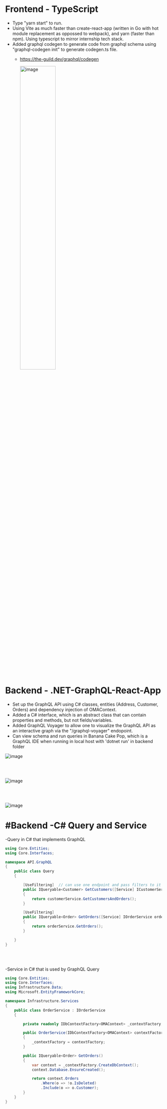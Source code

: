 # Frontend - TypeScript

- Type "yarn start" to run.
- Using Vite as much faster than create-react-app (written in Go with hot module replacement as oppossed to webpack), and yarn (faster than npm).  Using typescript to mirror internship tech stack.
- Added graphql codegen to generate code from graphql schema using "graphql-codegen init" to generate codegen.ts file.
  - https://the-guild.dev/graphql/codegen

    <img src="https://github.com/Mike11199/.NET-GraphQL-React-App/assets/91037796/02f1ba06-b6cf-4d8a-8a20-af80e9f7ce42" alt="image" style="width: 50%; height: auto;">


# Backend - .NET-GraphQL-React-App

- Set up the GraphQL API using C# classes, entities (Address, Customer, Orders) and dependency injection of OMAContext.
- Added a C# interface, which is an abstract class that can contain properties and methods, but not fields/variables.
- Added GraphQL Voyager to allow one to visualize the GraphQL API as an interactive graph via the "/graphql-voyager" endopoint.
- Can view schema and run queries in Banana Cake Pop, which is a GraphQL IDE when running in local host with 'dotnet run' in backend folder

![image](https://github.com/Mike11199/.NET-GraphQL-React-App/assets/91037796/2cf96c89-271b-4677-84ae-06975092bdff)

<br/>
<br/>

![image](https://github.com/Mike11199/.NET-GraphQL-React-App/assets/91037796/06c323e3-2c90-42f9-8d5f-79c1cb8c7b77)

<br/>
<br/>

![image](https://github.com/Mike11199/.NET-GraphQL-React-App/assets/91037796/ac719aef-3c07-4ed2-ba0d-c792cffd8c91)


# #Backend -C# Query and Service

-Query in C# that implements GraphQL 

```cs
using Core.Entities;
using Core.Interfaces;

namespace API.GraphQL
{
    public class Query
    {

        [UseFiltering]  // can use one endpoint and pass filters to it with this
        public IQueryable<Customer> GetCustomers([Service] ICustomerService customerService )  
        {
            return customerService.GetCustomersAndOrders(); 
        }

        [UseFiltering]
        public IQueryable<Order> GetOrders([Service] IOrderService orderService)  
        {
            return orderService.GetOrders();
        }

    }
}

```

<br/>
<br/>

-Service in C# that is used by GraphQL Query

```cs
using Core.Entities;
using Core.Interfaces;
using Infrastructure.Data;
using Microsoft.EntityFrameworkCore;

namespace Infrastructure.Services
{
    public class OrderService : IOrderService
    { 

        private readonly IDbContextFactory<OMAContext> _contextFactory;

        public OrderService(IDbContextFactory<OMAContext> contextFactory)
        {
            _contextFactory = contextFactory;
        }

        public IQueryable<Order> GetOrders()
        {
            var context = _contextFactory.CreateDbContext();
            context.Database.EnsureCreated();

            return context.Orders
                .Where(o => !o.IsDeleted)
                .Include(o => o.Customer);
        }
    }
}
```



